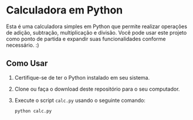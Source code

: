 # Calculadora em Python

Esta é uma calculadora simples em Python que permite realizar operações de adição, subtração, multiplicação e divisão. Você pode usar este projeto como ponto de partida e expandir suas funcionalidades conforme necessário. :)


## Como Usar

1. Certifique-se de ter o Python instalado em seu sistema.

2. Clone ou faça o download deste repositório para o seu computador.

3. Execute o script `calc.py` usando o seguinte comando:

   ```bash
   python calc.py

